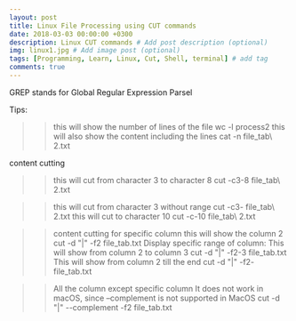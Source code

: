 ```yaml
---
layout: post
title: Linux File Processing using CUT commands
date: 2018-03-03 00:00:00 +0300
description: Linux CUT commands # Add post description (optional)
img: linux1.jpg # Add image post (optional)
tags: [Programming, Learn, Linux, Cut, Shell, terminal] # add tag
comments: true
---
```


GREP stands for Global Regular Expression Parsel

Tips:
>> this will show the number of lines of the file
wc -l process2
>> this will also show the content including the lines
cat -n file_tab\ 2.txt


content cutting
>> this will cut from character 3 to character 8
cut  -c3-8 file_tab\ 2.txt

>> this will cut from character 3 without range
cut  -c3- file_tab\ 2.txt
>> this will cut to character 10
cut  -c-10 file_tab\ 2.txt

> > content cutting for specific column
>> this will show the column 2
cut -d "|" -f2 file_tab.txt
>> Display specific range of column:
>> This will show from column 2 to column 3
cut -d "|" -f2-3 file_tab.txt
>> This will show from column 2 till the end
cut -d "|" -f2- file_tab.txt

>> All the column except specific column
>> It does not work in macOS, since –complement is not supported in MacOS
cut -d "|" --complement -f2 file_tab.txt
